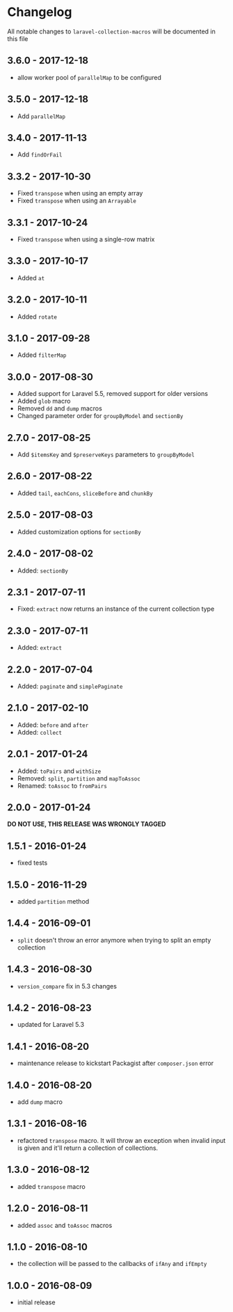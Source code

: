# Changelog

All notable changes to `laravel-collection-macros` will be documented in this file

## 3.6.0 - 2017-12-18
- allow worker pool of `parallelMap` to be configured

## 3.5.0 - 2017-12-18
- Add `parallelMap`

## 3.4.0 - 2017-11-13
- Add `findOrFail`

## 3.3.2 - 2017-10-30
- Fixed `transpose` when using an empty array
- Fixed `transpose` when using an `Arrayable`

## 3.3.1 - 2017-10-24
- Fixed `transpose` when using a single-row matrix

## 3.3.0 - 2017-10-17
- Added `at`

## 3.2.0 - 2017-10-11
- Added `rotate`

## 3.1.0 - 2017-09-28
- Added `filterMap`

## 3.0.0 - 2017-08-30
- Added support for Laravel 5.5, removed support for older versions
- Added `glob` macro
- Removed `dd` and `dump` macros
- Changed parameter order for `groupByModel` and `sectionBy`

## 2.7.0 - 2017-08-25
- Add `$itemsKey` and `$preserveKeys` parameters to `groupByModel`

## 2.6.0 - 2017-08-22

- Added `tail`, `eachCons`, `sliceBefore` and `chunkBy`

## 2.5.0 - 2017-08-03
- Added customization options for `sectionBy`

## 2.4.0 - 2017-08-02
- Added: `sectionBy`

## 2.3.1 - 2017-07-11
- Fixed: `extract` now returns an instance of the current collection type

## 2.3.0 - 2017-07-11
- Added: `extract`

## 2.2.0 - 2017-07-04
- Added: `paginate` and `simplePaginate`

## 2.1.0 - 2017-02-10
- Added: `before` and `after`
- Added: `collect`

## 2.0.1 - 2017-01-24

- Added: `toPairs` and `withSize`
- Removed: `split`, `partition` and `mapToAssoc`
- Renamed: `toAssoc` to `fromPairs`

## 2.0.0 - 2017-01-24

**DO NOT USE, THIS RELEASE WAS WRONGLY TAGGED**

## 1.5.1 - 2016-01-24
- fixed tests

## 1.5.0 - 2016-11-29
- added `partition` method

## 1.4.4 - 2016-09-01
- `split` doesn't throw an error anymore when trying to split an empty collection

## 1.4.3 - 2016-08-30
- `version_compare` fix in 5.3 changes

## 1.4.2 - 2016-08-23
- updated for Laravel 5.3

## 1.4.1 - 2016-08-20

- maintenance release to kickstart Packagist after `composer.json` error

## 1.4.0 - 2016-08-20

- add `dump` macro

## 1.3.1 - 2016-08-16

- refactored `transpose` macro. It will throw an exception when invalid input is given and it'll return a collection of collections.

## 1.3.0 - 2016-08-12

- added `transpose` macro

## 1.2.0 - 2016-08-11

- added `assoc` and `toAssoc` macros

## 1.1.0 - 2016-08-10

- the collection will be passed to the callbacks of `ifAny` and `ifEmpty`

## 1.0.0 - 2016-08-09

- initial release

